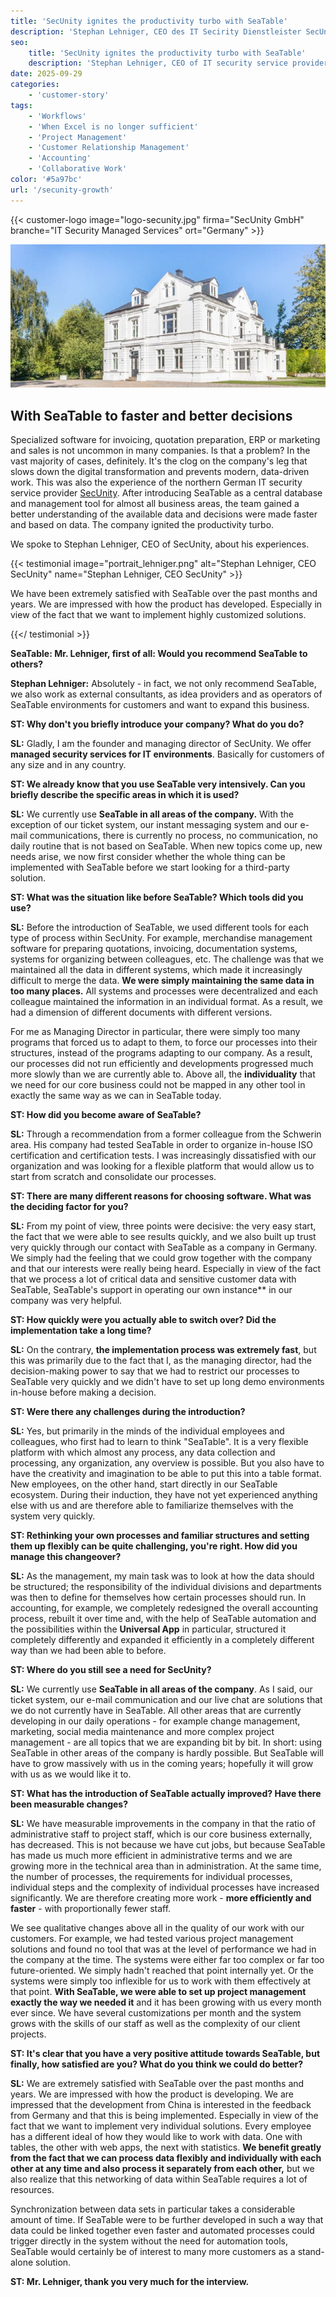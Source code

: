 ```yaml
---
title: 'SecUnity ignites the productivity turbo with SeaTable'
description: 'Stephan Lehniger, CEO des IT Secirity Dienstleister SecUnity spricht im Interview über seine Erfahrungen mit SeaTable und die Gründe für den Umstieg.'
seo:
    title: 'SecUnity ignites the productivity turbo with SeaTable'
    description: 'Stephan Lehniger, CEO of IT security service provider SecUnity, talks in an interview about his experiences with SeaTable and the reasons for the switch.'
date: 2025-09-29
categories:
    - 'customer-story'
tags:
    - 'Workflows'
    - 'When Excel is no longer sufficient'
    - 'Project Management'
    - 'Customer Relationship Management'
    - 'Accounting'
    - 'Collaborative Work'
color: '#5a97bc'
url: '/secunity-growth'
---
```


{{< customer-logo image="logo-secunity.jpg" firma="SecUnity GmbH" branche="IT Security Managed Services" ort="Germany" >}}

![Headquarter SecUnity](secunity.png)

## With SeaTable to faster and better decisions

Specialized software for invoicing, quotation preparation, ERP or marketing and sales is not uncommon in many companies. Is that a problem? In the vast majority of cases, definitely. It's the clog on the company's leg that slows down the digital transformation and prevents modern, data-driven work. This was also the experience of the northern German IT security service provider [SecUnity](https://secunity.global/). After introducing SeaTable as a central database and management tool for almost all business areas, the team gained a better understanding of the available data and decisions were made faster and based on data. The company ignited the productivity turbo.

We spoke to Stephan Lehniger, CEO of SecUnity, about his experiences.

{{< testimonial image="portrait_lehniger.png" alt="Stephan Lehniger, CEO SecUnity" name="Stephan Lehniger, CEO SecUnity" >}}

We have been extremely satisfied with SeaTable over the past months and years. We are impressed with how the product has developed. Especially in view of the fact that we want to implement highly customized solutions.

{{</ testimonial >}}

**SeaTable: Mr. Lehniger, first of all: Would you recommend SeaTable to others?**

**Stephan Lehniger:** Absolutely - in fact, we not only recommend SeaTable, we also work as external consultants, as idea providers and as operators of SeaTable environments for customers and want to expand this business.

**ST: Why don't you briefly introduce your company? What do you do?**

**SL:** Gladly, I am the founder and managing director of SecUnity. We offer **managed security services for IT environments**. Basically for customers of any size and in any country.

**ST: We already know that you use SeaTable very intensively. Can you briefly describe the specific areas in which it is used?**

**SL:** We currently use **SeaTable in all areas of the company.** With the exception of our ticket system, our instant messaging system and our e-mail communications, there is currently no process, no communication, no daily routine that is not based on SeaTable. When new topics come up, new needs arise, we now first consider whether the whole thing can be implemented with SeaTable before we start looking for a third-party solution.

**ST: What was the situation like before SeaTable? Which tools did you use?**

**SL:** Before the introduction of SeaTable, we used different tools for each type of process within SecUnity. For example, merchandise management software for preparing quotations, invoicing, documentation systems, systems for organizing between colleagues, etc. The challenge was that we maintained all the data in different systems, which made it increasingly difficult to merge the data. **We were simply maintaining the same data in too many places.** All systems and processes were decentralized and each colleague maintained the information in an individual format. As a result, we had a dimension of different documents with different versions.

For me as Managing Director in particular, there were simply too many programs that forced us to adapt to them, to force our processes into their structures, instead of the programs adapting to our company. As a result, our processes did not run efficiently and developments progressed much more slowly than we are currently able to. Above all, the **individuality** that we need for our core business could not be mapped in any other tool in exactly the same way as we can in SeaTable today.

**ST: How did you become aware of SeaTable?**

**SL:** Through a recommendation from a former colleague from the Schwerin area. His company had tested SeaTable in order to organize in-house ISO certification and certification tests. I was increasingly dissatisfied with our organization and was looking for a flexible platform that would allow us to start from scratch and consolidate our processes.

**ST: There are many different reasons for choosing software. What was the deciding factor for you?**

**SL:** From my point of view, three points were decisive: the very easy start, the fact that we were able to see results quickly, and we also built up trust very quickly through our contact with SeaTable as a company in Germany. We simply had the feeling that we could grow together with the company and that our interests were really being heard. Especially in view of the fact that we process a lot of critical data and sensitive customer data with SeaTable, SeaTable's support in operating our own instance** in our company was very helpful.

**ST: How quickly were you actually able to switch over? Did the implementation take a long time?**

**SL:** On the contrary, **the implementation process was extremely fast**, but this was primarily due to the fact that I, as the managing director, had the decision-making power to say that we had to restrict our processes to SeaTable very quickly and we didn't have to set up long demo environments in-house before making a decision.

**ST: Were there any challenges during the introduction?**

**SL:** Yes, but primarily in the minds of the individual employees and colleagues, who first had to learn to think "SeaTable". It is a very flexible platform with which almost any process, any data collection and processing, any organization, any overview is possible. But you also have to have the creativity and imagination to be able to put this into a table format. New employees, on the other hand, start directly in our SeaTable ecosystem. During their induction, they have not yet experienced anything else with us and are therefore able to familiarize themselves with the system very quickly.

**ST: Rethinking your own processes and familiar structures and setting them up flexibly can be quite challenging, you're right. How did you manage this changeover?**

**SL:** As the management, my main task was to look at how the data should be structured; the responsibility of the individual divisions and departments was then to define for themselves how certain processes should run. In accounting, for example, we completely redesigned the overall accounting process, rebuilt it over time and, with the help of SeaTable automation and the possibilities within the **Universal App** in particular, structured it completely differently and expanded it efficiently in a completely different way than we had been able to before.

**ST: Where do you still see a need for SecUnity?**

**SL:** We currently use **SeaTable in all areas of the company**. As I said, our ticket system, our e-mail communication and our live chat are solutions that we do not currently have in SeaTable. All other areas that are currently developing in our daily operations - for example change management, marketing, social media maintenance and more complex project management - are all topics that we are expanding bit by bit. In short: using SeaTable in other areas of the company is hardly possible. But SeaTable will have to grow massively with us in the coming years; hopefully it will grow with us as we would like it to.

**ST: What has the introduction of SeaTable actually improved? Have there been measurable changes?**

**SL:** We have measurable improvements in the company in that the ratio of administrative staff to project staff, which is our core business externally, has decreased. This is not because we have cut jobs, but because SeaTable has made us much more efficient in administrative terms and we are growing more in the technical area than in administration. At the same time, the number of processes, the requirements for individual processes, individual steps and the complexity of individual processes have increased significantly. We are therefore creating more work - **more efficiently and faster** - with proportionally fewer staff.

We see qualitative changes above all in the quality of our work with our customers. For example, we had tested various project management solutions and found no tool that was at the level of performance we had in the company at the time. The systems were either far too complex or far too future-oriented. We simply hadn't reached that point internally yet. Or the systems were simply too inflexible for us to work with them effectively at that point. **With SeaTable, we were able to set up project management exactly the way we needed it** and it has been growing with us every month ever since. We have several customizations per month and the system grows with the skills of our staff as well as the complexity of our client projects.

**ST: It's clear that you have a very positive attitude towards SeaTable, but finally, how satisfied are you? What do you think we could do better?**

**SL:** We are extremely satisfied with SeaTable over the past months and years. We are impressed with how the product is developing. We are impressed that the development from China is interested in the feedback from Germany and that this is being implemented. Especially in view of the fact that we want to implement very individual solutions. Every employee has a different ideal of how they would like to work with data. One with tables, the other with web apps, the next with statistics. **We benefit greatly from the fact that we can process data flexibly and individually with each other at any time and also process it separately from each other,** but we also realize that this networking of data within SeaTable requires a lot of resources.

Synchronization between data sets in particular takes a considerable amount of time. If SeaTable were to be further developed in such a way that data could be linked together even faster and automated processes could trigger directly in the system without the need for automation tools, SeaTable would certainly be of interest to many more customers as a stand-alone solution.

**ST: Mr. Lehniger, thank you very much for the interview.**